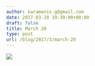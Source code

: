 ```yaml
---
author: karamanis.g@gmail.com
date: 2017-03-20 19:39:00+00:00
draft: false
title: March 20
type: post
url: /blog/2017/3/march-20
---
```


![](/images/2017-03-20-20173march-20/image-asset.jpeg)

